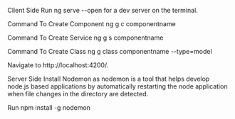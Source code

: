Client Side
Run ng serve --open for a dev server on the terminal.

Command To Create Component ng g c componentname

Command To Create Service ng g s componentname

Command To Create Class ng g class componentname --type=model

Navigate to http://localhost:4200/.

Server Side
Install Nodemon as nodemon is a tool that helps develop node.js based applications by automatically restarting the node application when file changes in the directory are detected.

Run npm install -g nodemon
